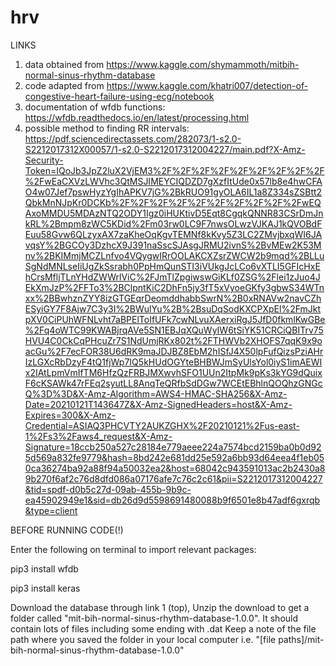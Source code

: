 # hrv

LINKS
1. data obtained from https://www.kaggle.com/shymammoth/mitbih-normal-sinus-rhythm-database
2. code adapted from https://www.kaggle.com/khatri007/detection-of-congestive-heart-failure-using-ecg/notebook
3. documentation of wfdb functions: https://wfdb.readthedocs.io/en/latest/processing.html
4. possible method to finding RR intervals: https://pdf.sciencedirectassets.com/282073/1-s2.0-S2212017312X00057/1-s2.0-S2212017312004227/main.pdf?X-Amz-Security-Token=IQoJb3JpZ2luX2VjEM3%2F%2F%2F%2F%2F%2F%2F%2F%2F%2FwEaCXVzLWVhc3QtMSJIMEYCIQDZD7gXzfItUde0x57lb8e4hwCFAO4w07Jef7pswHyzYgIhAPKV7jG%2BkRUO91gyOLA6IL1a8Z334sZSBtt2QbkMnNJpKr0DCKb%2F%2F%2F%2F%2F%2F%2F%2F%2F%2FwEQAxoMMDU5MDAzNTQ2ODY1Igz0iHUKtivD5Eqt8CgqkQNNR83CSrDmJnkRL%2Bmpm8zWC5KDid%2Fm03rw0LC9F7nwsOLwzVJKAJ1kQVOBdFEuu58Gvw6QLzyxAX7zaKheOqKgvTEMNf8kKvy5Z3LC2ZMvjbxqWI6JAvqsY%2BGCOy3DzhcX9J391naSscSJAsgJRMU2ivnS%2BvMEw2K53Mnv%2BKIMmjMCZLnfvo4VQygwIRrOOLAKCXZsrZWCW2b9mqd%2BLLuSgNdMNLseIiUgZkSsrabh0PpHmQunSTI3iVUkgJcLCo6vXTLI5GFIcHxEhCrsMfljTLnYHdZWWrlViC%2FJmTlZpgiwswGiKLf0ZSG%2Flei1zJuo4JEkXmJzP%2FFTo3%2BClpntKiC2DhFn5jy3fT5xVyoeGKfy3gbwS34WTnxx%2BBwhznZYY8izGTGEqrDeomddhabbSwrN%2B0xRNAVw2navCZhESyiGY7F8Ajw7C3y3I%2BWulYu%2B%2BsuDqSodKXCPXpEl%2FmJktpXV0CiPUhWFNLvht7aBPElToIfUFk7cwNLvuXAerxiRgJ5JfD0fkmlKwGBe%2Fq4oWTC99KWABjrqAVe5SN1EBJqXQuWyIW6tSiYK51CRCiQBITrv75HVU4C0CkCqPHcuZr7S1NdUmjRKx802t%2FTHWVb2XHOFS7qqK9x9oacGu%2F7ecFOR38U6dRK9maJDJBZ8EbM2hISfJ4X50lpFufQizsPziAHrIzLGXcRbDzyF4tQ1fjWp7IQ5kHUdOGYteBHBWJmSyUlsYol0iyS1imAEWIx2IAtLpmVmIfTM6HfzQzFRBJMXwvhSFO1UUn2ItpMk9pKs3kYG9dQuixF6cKSAWk47rFEq2syutLL8AnqTeQRfbSdDGw7WCEtEBhlnQOQhzGNGcQ%3D%3D&X-Amz-Algorithm=AWS4-HMAC-SHA256&X-Amz-Date=20210121T143647Z&X-Amz-SignedHeaders=host&X-Amz-Expires=300&X-Amz-Credential=ASIAQ3PHCVTY2AUKZGHX%2F20210121%2Fus-east-1%2Fs3%2Faws4_request&X-Amz-Signature=18ccb250a527c28184e779aeee224a7574bcd2159ba0b0d925d569a832fe9779&hash=8bd242e681dd25e592a6bb93d64eea4f1eb050ca36274ba92a88f94a50032ea2&host=68042c943591013ac2b2430a89b270f6af2c76d8dfd086a07176afe7c76c2c61&pii=S2212017312004227&tid=spdf-d0b5c27d-09ab-455b-9b9c-ea45902949e1&sid=db26d9d5598691480088b9f6501e8b47adf6gxrqb&type=client

BEFORE RUNNING CODE(!)

Enter the following on terminal to import relevant packages:

pip3 install wfdb

pip3 install keras

Download the database through link 1 (top),
Unzip the download to get a folder called "mit-bih-normal-sinus-rhythm-database-1.0.0". It should contain lots of files including some ending with .dat
Keep a note of the file path where you saved the folder in your local computer i.e. "[file paths]/mit-bih-normal-sinus-rhythm-database-1.0.0"
